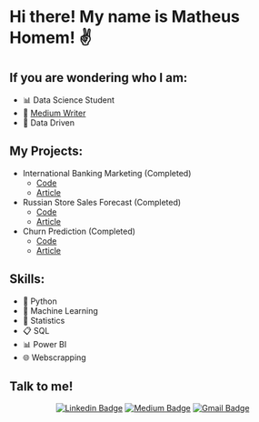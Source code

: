 # Hi there! My name is Matheus Homem! ✌

## If you are wondering who I am:
 - 📊 Data Science Student
 - 📝 [Medium Writer](https://medium.com/dos-dados-%C3%A0-ci%C3%AAncia)
 - 🚀 Data Driven

## My Projects:

- International Banking Marketing (Completed)
  - [Code](https://github.com/Matheus-Homem/international_bank_marketing)
  - [Article](https://medium.com/dos-dados-%C3%A0-ci%C3%AAncia/projeto-de-clusteriza%C3%A7%C3%A3o-segmenta%C3%A7%C3%A3o-dos-clientes-de-um-banco-49604209eb25?source=collection_home---4------0-----------------------)
- Russian Store Sales Forecast (Completed)
  - [Code](https://github.com/Matheus-Homem/russian_store_forecast)
  - [Article](https://medium.com/dos-dados-%C3%A0-ci%C3%AAncia/projeto-de-regress%C3%A3o-previs%C3%A3o-de-vendas-96542812710)
- Churn Prediction (Completed)
  - [Code](https://github.com/Matheus-Homem/churn-project)
  - [Article](https://medium.com/dos-dados-%C3%A0-ci%C3%AAncia/projeto-de-classifica%C3%A7%C3%A3o-previs%C3%A3o-de-churn-957988791e4f)
  
## Skills:
 - 🐍 Python
 - 🦾 Machine Learning
 - 🔢 Statistics
 - 📋 SQL
 - 📊 Power BI
 - 🌐 Webscrapping

## Talk to me!

<div align="center">

  <span>

[![Linkedin Badge](https://img.shields.io/badge/linkedin%20-%230077B5.svg?&style=for-the-badge&logo=linkedin&logoColor=white&link=https://www.linkedin.com/in/matheus-homem)](https://www.linkedin.com/in/matheus-homem)  [![Medium Badge](https://img.shields.io/badge/Medium-12100E?style=for-the-badge&logo=medium&logoColor=white&link=https://medium.com/dos-dados-à-ciência)](https://medium.com/dos-dados-à-ciência)  [![Gmail Badge](https://img.shields.io/badge/Gmail-D14836?style=for-the-badge&logo=gmail&logoColor=white&linkmailto:matheuschomem@hotmail.com)](mailto:matheuschomem@hotmail.com)
 </span>

 </div>

</br>

